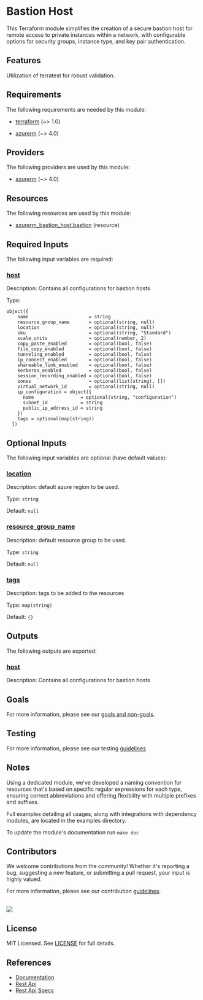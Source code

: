 # Bastion Host

This Terraform module simplifies the creation of a secure bastion host for remote access to private instances within a network, with configurable options for security groups, instance type, and key pair authentication.

## Features

Utilization of terratest for robust validation.

<!-- BEGIN_TF_DOCS -->
## Requirements

The following requirements are needed by this module:

- <a name="requirement_terraform"></a> [terraform](#requirement\_terraform) (~> 1.0)

- <a name="requirement_azurerm"></a> [azurerm](#requirement\_azurerm) (~> 4.0)

## Providers

The following providers are used by this module:

- <a name="provider_azurerm"></a> [azurerm](#provider\_azurerm) (~> 4.0)

## Resources

The following resources are used by this module:

- [azurerm_bastion_host.bastion](https://registry.terraform.io/providers/hashicorp/azurerm/latest/docs/resources/bastion_host) (resource)

## Required Inputs

The following input variables are required:

### <a name="input_host"></a> [host](#input\_host)

Description: Contains all configurations for bastion hosts

Type:

```hcl
object({
    name                      = string
    resource_group_name       = optional(string, null)
    location                  = optional(string, null)
    sku                       = optional(string, "Standard")
    scale_units               = optional(number, 2)
    copy_paste_enabled        = optional(bool, false)
    file_copy_enabled         = optional(bool, false)
    tunneling_enabled         = optional(bool, false)
    ip_connect_enabled        = optional(bool, false)
    shareable_link_enabled    = optional(bool, false)
    kerberos_enabled          = optional(bool, false)
    session_recording_enabled = optional(bool, false)
    zones                     = optional(list(string), [])
    virtual_network_id        = optional(string, null)
    ip_configuration = object({
      name                 = optional(string, "configuration")
      subnet_id            = string
      public_ip_address_id = string
    })
    tags = optional(map(string))
  })
```

## Optional Inputs

The following input variables are optional (have default values):

### <a name="input_location"></a> [location](#input\_location)

Description: default azure region to be used.

Type: `string`

Default: `null`

### <a name="input_resource_group_name"></a> [resource\_group\_name](#input\_resource\_group\_name)

Description: default resource group to be used.

Type: `string`

Default: `null`

### <a name="input_tags"></a> [tags](#input\_tags)

Description: tags to be added to the resources

Type: `map(string)`

Default: `{}`

## Outputs

The following outputs are exported:

### <a name="output_host"></a> [host](#output\_host)

Description: Contains all configurations for bastion hosts
<!-- END_TF_DOCS -->

## Goals

For more information, please see our [goals and non-goals](./GOALS.md).

## Testing

For more information, please see our testing [guidelines](./TESTING.md)

## Notes

Using a dedicated module, we've developed a naming convention for resources that's based on specific regular expressions for each type, ensuring correct abbreviations and offering flexibility with multiple prefixes and suffixes.

Full examples detailing all usages, along with integrations with dependency modules, are located in the examples directory.

To update the module's documentation run `make doc`

## Contributors

We welcome contributions from the community! Whether it's reporting a bug, suggesting a new feature, or submitting a pull request, your input is highly valued.

For more information, please see our contribution [guidelines](./CONTRIBUTING.md). <br><br>

<a href="https://github.com/cloudnationhq/terraform-azure-bastion/graphs/contributors">
  <img src="https://contrib.rocks/image?repo=cloudnationhq/terraform-azure-bastion" />
</a>

## License

MIT Licensed. See [LICENSE](./LICENSE) for full details.

## References

- [Documentation](https://learn.microsoft.com/en-us/azure/bastion/)
- [Rest Api](https://learn.microsoft.com/en-us/rest/api/virtualnetwork/bastion-hosts)
- [Rest Api Specs](https://github.com/Azure/azure-rest-api-specs/blob/main/specification/network/resource-manager/Microsoft.Network/stable/2023-04-01/bastionHost.json)
